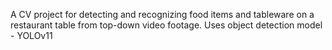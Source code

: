 A CV project for detecting and recognizing food items and tableware on a restaurant table from top-down video footage.
Uses object detection model - YOLOv11